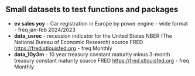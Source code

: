 ## Small datasets to test functions and packages

- **ev sales yoy** - Car registration in Europe by power engine - wide format - freq jan-feb 2024/2023
- **data_usrec** - recession indicator for the United States NBER (The National Bureau of Economic Research) source FRED https://fred.stlouisfed.org - freq Monthly
- **data_10y3m** - 10 year treasury constant maturity minus 3-month treasury constant maturity source FRED https://fred.stlouisfed.org - freq Monthly
